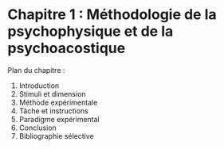 # Chapitre 1 : Méthodologie de la psychophysique et de la psychoacostique

Plan du chapitre :
1. Introduction
2. Stimuli et dimension
3. Méthode expérimentale
4. Tâche et instructions
5. Paradigme expérimental
6. Conclusion
7. Bibliographie sélective 
